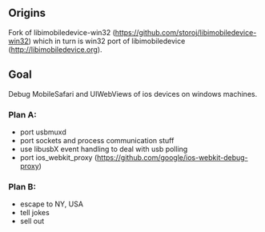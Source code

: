 ## Origins ##
Fork of libimobiledevice-win32 (https://github.com/storoj/libimobiledevice-win32) which in turn is win32 port of libimobiledevice (http://libimobiledevice.org).

## Goal ##
Debug MobileSafari and UIWebViews of ios devices on windows machines.

### Plan A: ###
- port usbmuxd
 - port sockets and process communication stuff
 - use libusbX event handling to deal with usb polling  
- port ios_webkit_proxy (https://github.com/google/ios-webkit-debug-proxy)
 
### Plan B: ###
- escape to NY, USA
- tell jokes
- sell out
